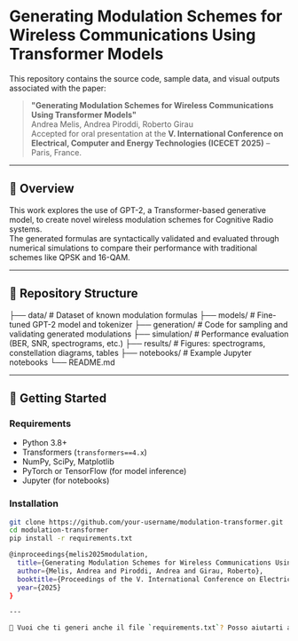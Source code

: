 # Generating Modulation Schemes for Wireless Communications Using Transformer Models

This repository contains the source code, sample data, and visual outputs associated with the paper:

> **"Generating Modulation Schemes for Wireless Communications Using Transformer Models"**  
> Andrea Melis, Andrea Piroddi, Roberto Girau  
> Accepted for oral presentation at the **V. International Conference on Electrical, Computer and Energy Technologies (ICECET 2025)** – Paris, France.

---

## 🧠 Overview

This work explores the use of GPT-2, a Transformer-based generative model, to create novel wireless modulation schemes for Cognitive Radio systems.  
The generated formulas are syntactically validated and evaluated through numerical simulations to compare their performance with traditional schemes like QPSK and 16-QAM.

---

## 📂 Repository Structure

├── data/ # Dataset of known modulation formulas
├── models/ # Fine-tuned GPT-2 model and tokenizer
├── generation/ # Code for sampling and validating generated modulations
├── simulation/ # Performance evaluation (BER, SNR, spectrograms, etc.)
├── results/ # Figures: spectrograms, constellation diagrams, tables
├── notebooks/ # Example Jupyter notebooks
└── README.md


---

## 🚀 Getting Started

### Requirements

- Python 3.8+
- Transformers (`transformers==4.x`)
- NumPy, SciPy, Matplotlib
- PyTorch or TensorFlow (for model inference)
- Jupyter (for notebooks)

### Installation

```bash
git clone https://github.com/your-username/modulation-transformer.git
cd modulation-transformer
pip install -r requirements.txt

@inproceedings{melis2025modulation,
  title={Generating Modulation Schemes for Wireless Communications Using Transformer Models},
  author={Melis, Andrea and Piroddi, Andrea and Girau, Roberto},
  booktitle={Proceedings of the V. International Conference on Electrical, Computer and Energy Technologies (ICECET)},
  year={2025}
}

---

🔧 Vuoi che ti generi anche il file `requirements.txt`? Posso aiutarti a impacchettare il repo completo. Fammi sapere se usi Hugging Face, PyTorch o un altro stack!
